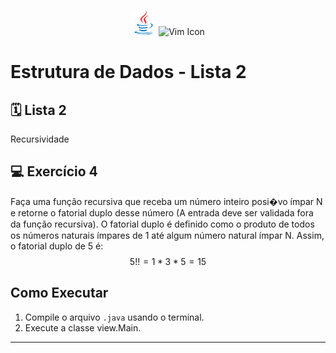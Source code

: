 <p align="center">
  <img src="https://raw.githubusercontent.com/devicons/devicon/master/icons/java/java-original.svg" alt="Java Icon" height="40" width="40">
  <img src="https://cdn.jsdelivr.net/gh/devicons/devicon/icons/vim/vim-original.svg" alt="Vim Icon" height="40" width="40">
</p>

# Estrutura de Dados - Lista 2

## 🗓️ Lista 2

Recursividade

## 💻 Exercício 4

Faça uma função recursiva que receba um número inteiro posi�vo ímpar N e retorne o fatorial duplo desse número (A entrada deve ser validada fora da função recursiva). O fatorial duplo é deﬁnido como o produto de todos os números naturais ímpares de 1 até algum número natural ímpar N. Assim, o fatorial duplo de 5 é:
$$5!!= 1 * 3 * 5=15$$

## Como Executar

1. Compile o arquivo `.java` usando o terminal.
2. Execute a classe view.Main.

---
